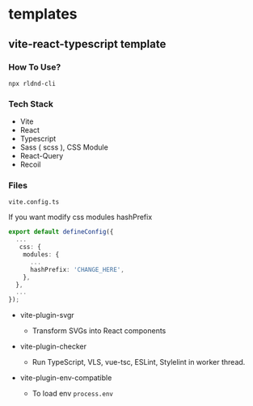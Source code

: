 # templates

## vite-react-typescript template

### How To Use?

```
npx rldnd-cli
```

### Tech Stack

- Vite
- React
- Typescript
- Sass ( scss ), CSS Module
- React-Query
- Recoil

### Files

`vite.config.ts`

If you want modify css modules hashPrefix

```ts
export default defineConfig({
  ...
   css: {
    modules: {
      ...
      hashPrefix: 'CHANGE_HERE',
    },
  },
  ...
});
```

- vite-plugin-svgr

  - Transform SVGs into React components

- vite-plugin-checker

  - Run TypeScript, VLS, vue-tsc, ESLint, Stylelint in worker thread.

- vite-plugin-env-compatible
  - To load env `process.env`
